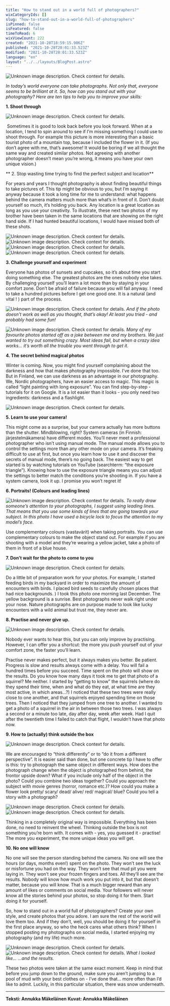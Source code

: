 ```yaml
---
title: "How to stand out in a world full of photographers?"
wixCategoryIds: []
slug: "how-to-stand-out-in-a-world-full-of-photographers"
isPinned: false
isFeatured: false
timeToRead: 6
wixViewCount: 222
created: "2021-10-28T18:59:15.906Z"
published: "2021-10-28T20:01:33.523Z"
modified: "2021-10-28T20:01:33.523Z"
language: "en"
layout: "../../layouts/BlogPost.astro"
---
```


![Unknown image description. Check context for details.](https://static.wixstatic.com/media/18093e_10218f61efda40bc9b6c7892b59a521f~mv2.jpg) <!-- Original name: valokuva_keskushalli.JPG -->

*In today’s world everyone can take photographs. Not only that, everyone seems to be brilliant at it. So, how can you stand out with your photography? Here are ten tips to help you to improve your skills:*

**1. Shoot through**

![Unknown image description. Check context for details.](https://static.wixstatic.com/media/18093e_45f7e4d7c2c8403faf0fd08befe2ff78~mv2.jpg) <!-- Original name: vuori.JPG -->


&nbsp;Sometimes it is good to look back before you look forward. When at a location, I tend to spin around to see if I’m missing something I could use to shoot through. For example this picture is more interesting than a basic tourist photo of a mountain top, because I included the flower in it. (If you don’t agree with me, that’s awesome! It would be boring if we all thought the same way and created similar photos. Not agreeing with another photographer doesn’t mean you’re wrong, it means you have your own unique vision.)

** 2. Stop wasting time trying to find the perfect subject and location**

For years and years I thought photography is about finding beautiful things to take pictures of. This tip might be obvious to you, but I’m saying it anyway because it took a long time for me to understand: what happens behind the camera matters much more than what’s in front of it. Don’t doubt yourself so much, it’s holding you back. Any location is a great location as long as you use your creativity. To illustrate, these next two photos of my brother have been taken in the same locations that are showing on the right hand side. If I had hunted beautiful locations, I would have missed both of these shots.

![Unknown image description. Check context for details.](https://static.wixstatic.com/media/18093e_a227cf811d8a4dd9b539fa94d02df405~mv2.jpg) <!-- Original name: tommi_kaislikossa.JPG -->
![Unknown image description. Check context for details.](https://static.wixstatic.com/media/18093e_ec9cc5269138467b853b8d02383239c8~mv2.jpg) <!-- Original name: kaislikko.jpg -->
![Unknown image description. Check context for details.](https://static.wixstatic.com/media/18093e_51989c73414b4d77a9648a05649320ce~mv2.jpg) <!-- Original name: tommi_putki_2267.JPG -->
![Unknown image description. Check context for details.](https://static.wixstatic.com/media/18093e_2437ef4eb4e9438aad4c8b80ed89ce82~mv2.jpg) <!-- Original name: putki.jpg -->

**3. Challenge yourself and experiment**

Everyone has photos of sunsets and cupcakes, so it’s about time you start doing something else. The greatest photos are the ones nobody else takes. By challenging yourself you’ll learn a lot more than by staying in your comfort zone. Don’t be afraid of failure because you will fail anyway. I need to take a hundred pictures before I get one good one. It is a natural (and vital ! ) part of the process.

![Unknown image description. Check context for details.](https://static.wixstatic.com/media/18093e_e03555ad39b045098c57030aed929036~mv2.jpg) <!-- Original name: hassuttelua.JPG -->
*And if the photo doesn’t work as well as you thought, that’s okay! At least you tried - and probably had some fun!*

![Unknown image description. Check context for details.](https://static.wixstatic.com/media/18093e_183795c6fdf4445abf8e068e66304e04~mv2.jpg) <!-- Original name: valo.JPG -->
*Many of my favourite photos started off as a joke between me and my brothers. We just wanted to try out something crazy. Most ideas fail, but when a crazy idea works… it’s worth all the trouble you went through to get it.*

**4. The secret behind magical photos**

Winter is coming. Now, you might find yourself complaining about the darkness and how that makes photography impossible. I’ve done that too. But in Finland, we can use darkness as an advantage in our photography. We, Nordic photographers, have an easier access to magic. This magic is called “light painting with long exposure”. You can find step-by-step -tutorials for it on Google. It is a lot easier than it looks - you only need two ingredients: darkness and a flashlight.

![Unknown image description. Check context for details.](https://static.wixstatic.com/media/18093e_ffb36ddb2e704350b8317ad4642089ac~mv2.jpg) <!-- Original name: light_painting.jpg -->

**5. Learn to use your camera!**

This might come as a surprise, but your camera actually has more buttons than the shutter. Mindblowing, right? System cameras (in Finnish: järjestelmäkamera) have different modes. You’ll never meet a professional photographer who isn’t using manual mode. The manual mode allows you to control the settings more than any other mode on your camera. It’s freaking difficult to use at first, but once you learn how to use it and discover the secrets of manual mode, there’s no going back. The easiest way to get started is by watching tutorials on YouTube (searchterm: “the exposure triangle”). Knowing how to use the exposure triangle means you can adjust the settings to better match the conditions you’re shooting in. If you have a system camera, look it up. I promise you won’t regret it!

**6. Portraits! (Colours and leading lines)**

![Unknown image description. Check context for details.](https://static.wixstatic.com/media/18093e_aab8de8d0c2d47ada454d90894a412e3~mv2.jpg) <!-- Original name: pyöränlukko.jpg -->
*To really draw someone’s attention to your photographs, I suggest using leading lines. That means that you use some kinds of lines that are going towards your subject. In this photo I have used a bicycle lock to focus the attention to my model’s face.*

Use complementary colours (vastavärit) when taking portraits. You can use complementary colours to make the object stand out. For example if you are shooting with a model and they’re wearing a yellow jacket, take a photo of them in front of a blue house.

**7. Don’t wait for the photo to come to you**

![Unknown image description. Check context for details.](https://static.wixstatic.com/media/18093e_f8057dd0771f47f49ea519d5db456be8~mv2.jpg) <!-- Original name: lintu_auringossa.JPG -->

Do a little bit of preparation work for your photos. For example, I started feeding birds in my backyard in order to maximize the amount of encounters with birds. I placed bird seeds to carefully chosen places that had nice backgrounds. ) I took this photo one morning last December. The yellow background is a sunrise. Best photographs never walk right under your nose. Nature photographs are on purpose made to look like lucky encounters with a wild animal but trust me, they never are.

**8. Practise and never give up.**

![Unknown image description. Check context for details.](https://static.wixstatic.com/media/18093e_65d36ad3b5bd466f89e53d350f75b6dc~mv2.jpg) <!-- Original name: orava_hyppää.JPG -->

Nobody ever wants to hear this, but you can only improve by practising. However, I can offer you a shortcut: the more you push yourself out of your comfort zone, the faster you’ll learn.

Practise never makes perfect, but it always makes you better. Be patient. Progress is slow and results always come with a delay. You will fail a hundred times before you succeed. Time spent on the photo will show on the results. Do you know how many days it took me to get that photo of a squirrel? Me neither. I started by “getting to know” the squirrels (where do they spend their time, when and what do they eat, at what time are they most active, in which areas...?) I noticed that these two trees were really close to one another, and that squirrels enjoyed spending time on those trees. Then I noticed that they jumped from one tree to another. I wanted to get a photo of a squirrel in the air in between those two trees. I was always a second or a minute too late, day after day, week after week. Had I quit after the twentieth time I failed to catch that flight, I wouldn’t have that photo now.

**9. How to (actually) think outside the box**

![Unknown image description. Check context for details.](https://static.wixstatic.com/media/18093e_3b9d985a6a994b96a8117a3ddc146cb2~mv2.jpg) <!-- Original name: katolla.jpg -->

We are encouraged to “think differently” or to “do it from a different perspective”. It is easier said than done, but one concrete tip I have to offer is this: try to photograph the same object in different ways. How does the photograph change when the object is photographed from behind, the frontor upside down? What if you include only half of the object in the photo? Could you combine two ideas together? Could you approach the subject with movie genres (horror, romance etc.)? How could you make a flower look pretty/ scary/ dead/ alive/ red/ magical/ blue? Could you tell a story with a photograph?

![Unknown image description. Check context for details.](https://static.wixstatic.com/media/18093e_fbbd6b34a9f84848a2bcffe707b9a9a9~mv2.jpg) <!-- Original name: alkoholismi.JPG -->
![Unknown image description. Check context for details.](https://static.wixstatic.com/media/18093e_d81b01f3f2224dc0a13898598e1ff7bf~mv2.jpg) <!-- Original name: viinilasi.jpg -->

Thinking in a completely original way is impossible. Everything has been done, no need to reinvent the wheel. Thinking outside the box is not something you’re born with. It comes with - yes, you guessed it - practise! The more you experiment, the more unique ideas you will get.

**10. No one will know**

No one will see the person standing behind the camera. No one will see the hours (or days, months even!) spent on the photo. They won’t see the luck or misfortune you had on the way. They won’t see that mud pit you were laying in.  They won’t see your frozen fingers and toes. All they’ll see are the results. Nobody will know how much work you put into it, but that doesn’t matter, because you will know. That is a much bigger reward than any amount of likes or comments on social media. Your followers will never know all the stories behind your photos, so stop doing it for them. Start doing it for yourself.

So, how to stand out in a world full of photographers? Create your own style, and create photos that you adore. I am sure the rest of the world will love them too. And if they don’t, well, you should be doing it for yourself in the first place anyway, so who the heck cares what others think? When I stopped posting my photographs on social media, I started enjoying my photography (and my life) much more.

![Unknown image description. Check context for details.](https://static.wixstatic.com/media/18093e_48abd542ab2946c897e568bda1d7c2cb~mv2.jpeg) <!-- Original name: annu_maassa.jpeg -->
![Unknown image description. Check context for details.](https://static.wixstatic.com/media/18093e_e91bc6b3446746108c884d52d5c7cade~mv2.jpg) <!-- Original name: Milo_koira.JPG -->
*What I looked like...				 ...and the results.*

These two photos were taken at the same exact moment. Keep in mind that before you jump down to the ground, make sure you aren’t jumping to a pool of mud with your best clothes on - I’ve done that… more often than I’d like to admit. Luckily, in this particular situation, there was snow underneath.

---

**Teksti: Annukka Mäkeläinen**
**Kuvat: Annukka Mäkeläinen**

